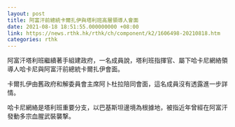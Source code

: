 ```yaml
---
layout: post
title: 阿富汗前總統卡爾扎伊與塔利班高層領導人會面
date: 2021-08-18 18:51:55.000000000 +08:00
link: https://news.rthk.hk/rthk/ch/component/k2/1606498-20210818.htm
categories: rthk
---
```


阿富汗塔利班繼續著手組建政府，一名成員說，塔利班指揮官、屬下哈卡尼網絡領導人哈卡尼與阿富汗前總統卡爾扎伊會面。

卡爾扎伊由舊政府和解委員會主席阿卜杜拉陪同會面，這名成員沒有透露進一步詳情。

哈卡尼網絡是塔利班重要分支，以巴基斯坦邊境為根據地，被指近年曾經在阿富汗發動多宗血腥武裝襲撃。
